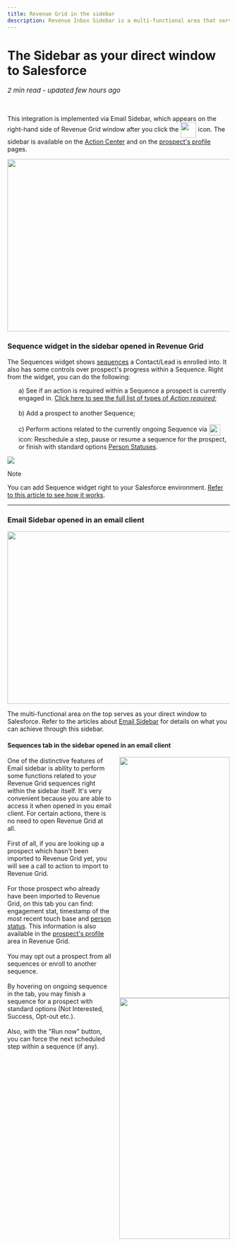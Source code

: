```yaml
---
title: Revenue Grid in the sidebar
description: Revenue Inbox Sidebar is a multi-functional area that serves as your direct window to Salesforce
---
```



  
# The Sidebar as your direct window to Salesforce

<p style="font-size:15px"><i>2 min read - updated few hours ago</i> </p>
<!-- ShareThis BEGIN -->
<div class="addthis_inline_share_toolbox"></div>
<!-- End ShareThis -->
<br>

This integration is implemented via Email Sidebar, which appears on the right-hand side of Revenue Grid window after you click the <img src="../../assets/images/faq/open_sidebar.png" style="display: inline-block;vertical-align: middle;width: 35px;margin-left: 1px;height: 35px;object-fit: contain;"> icon. The sidebar is available on the <a href="../Planner/">Action Center</a> and on the <a href="../People/#contactlead_profile">prospect's profile</a> pages. 

<img src="../../assets/images/Sidebar/sidebaropen.png" style="width: 690px; height: 390px;"/>


### **Sequence widget in the sidebar opened in Revenue Grid**

The Sequences widget  shows <a href="../Sequences/">sequences</a> a Contact/Lead is enrolled into. It also has some controls over prospect's progress within a Sequence. Right from the widget, you can do the following: 

<p style="margin-left:5%;">
a) See if an action is required within a Sequence a prospect is currently engaged in. <a href="../Action-required/">Click here to see the full list of types of <i>Action required</i></a>; 
<br><br>
b) Add a prospect to another Sequence; 
<br><br>
c) Perform actions related to the currently ongoing Sequence via <img src="../../assets/images/faq/more_icon2.png" style="display: inline-block;vertical-align: middle;width: 25px;margin-left: 1px;height: 25px;object-fit: contain;">  icon: Reschedule a step, pause or resume a sequence for the prospect, or finish with standard options <a href="../Prospect-Statuses/">Person Statuses</a>.
</p>

<p>
    <img src="../../assets/images/Sidebar/seqwidg.png" class="minimized">
</p>

<div class="admonition hint">
<p class="admonition-title">Note</p>
<p>You can add Sequence widget right to your Salesforce environment. <a href="../sfdc-widgets/#sequences_widget">Refer to this article to see how it works</a>.</p>
</div>

<hr>

### **Email Sidebar opened in an email client**

<img src="../../assets/images/Sidebar/sidebar-in-email.png" style="width: 690px; height: 390px;"/>

 The multi-functional area on the top serves as your direct window to Salesforce. Refer to the articles about [Email Sidebar](https://smartcloudconnect.io/docs/fast-channel/articles/Introduction/) for details on what you can achieve through this sidebar.

#### Sequences tab in the sidebar opened in an email client

<p> <img src="../../assets/images/Sidebar/scc-sidebar2.png" style="margin-left:15px;  float: right; width: 250px; height: 545px;">
<img src="../../assets/images/Sidebar/sidebar-import.png" style="margin-left:15px;  float: right; width: 250px; height: 545px;">
One of the distinctive features of Email sidebar is ability to perform some functions related to your Revenue Grid sequences right within the sidebar itself. It's very convenient because you are able to access it when opened in you email client. For certain actions, there is no need to open Revenue Grid at all.
<br><br>
First of all, if you are looking up a prospect which hasn't been imported to Revenue Grid yet, you will see a call to action to import to Revenue Grid.
<br><br>
For those prospect who already have been imported to Revenue Grid, on this tab you can find: engagement stat, timestamp of the most recent touch base and <a href="../Prospect-Statuses/">person status</a>. This information is also available in the <a href="../People/#contactlead_profile">prospect's profile</a> area in Revenue Grid. 
<br><br>
You may opt out a prospect from all sequences or enroll to another sequence. 
<br><br>
By hovering on ongoing sequence in the tab, you may finish a sequence for a prospect with standard options (Not Interested, Success, Opt-out etc.).
<br><br>
Also, with the "Run now" button, you can force the next scheduled step within a sequence (if any). </p>










